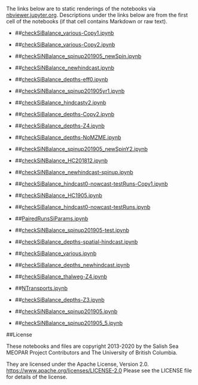 The links below are to static renderings of the notebooks via
[nbviewer.jupyter.org](https://nbviewer.jupyter.org/).
Descriptions under the links below are from the first cell of the notebooks
(if that cell contains Markdown or raw text).

* ##[checkSiBalance_various-Copy1.ipynb](https://nbviewer.jupyter.org/github/SalishSeaCast/analysis-elise-2/blob/master/notebooks/bioTuning/nutBalance/checkSiBalance_various-Copy1.ipynb)  
    
* ##[checkSiBalance_various-Copy2.ipynb](https://nbviewer.jupyter.org/github/SalishSeaCast/analysis-elise-2/blob/master/notebooks/bioTuning/nutBalance/checkSiBalance_various-Copy2.ipynb)  
    
* ##[checkSiNBalance_spinup201905_newSpin.ipynb](https://nbviewer.jupyter.org/github/SalishSeaCast/analysis-elise-2/blob/master/notebooks/bioTuning/nutBalance/checkSiNBalance_spinup201905_newSpin.ipynb)  
    
* ##[checkSiNBalance_newhindcast.ipynb](https://nbviewer.jupyter.org/github/SalishSeaCast/analysis-elise-2/blob/master/notebooks/bioTuning/nutBalance/checkSiNBalance_newhindcast.ipynb)  
    
* ##[checkSiBalance_depths-eff0.ipynb](https://nbviewer.jupyter.org/github/SalishSeaCast/analysis-elise-2/blob/master/notebooks/bioTuning/nutBalance/checkSiBalance_depths-eff0.ipynb)  
    
* ##[checkSiNBalance_spinup201905yr1.ipynb](https://nbviewer.jupyter.org/github/SalishSeaCast/analysis-elise-2/blob/master/notebooks/bioTuning/nutBalance/checkSiNBalance_spinup201905yr1.ipynb)  
    
* ##[checkSiBalance_hindcastv2.ipynb](https://nbviewer.jupyter.org/github/SalishSeaCast/analysis-elise-2/blob/master/notebooks/bioTuning/nutBalance/checkSiBalance_hindcastv2.ipynb)  
    
* ##[checkSiBalance_depths-Copy2.ipynb](https://nbviewer.jupyter.org/github/SalishSeaCast/analysis-elise-2/blob/master/notebooks/bioTuning/nutBalance/checkSiBalance_depths-Copy2.ipynb)  
    
* ##[checkSiBalance_depths-Z4.ipynb](https://nbviewer.jupyter.org/github/SalishSeaCast/analysis-elise-2/blob/master/notebooks/bioTuning/nutBalance/checkSiBalance_depths-Z4.ipynb)  
    
* ##[checkSiBalance_depths-NoMZME.ipynb](https://nbviewer.jupyter.org/github/SalishSeaCast/analysis-elise-2/blob/master/notebooks/bioTuning/nutBalance/checkSiBalance_depths-NoMZME.ipynb)  
    
* ##[checkSiNBalance_spinup201905_newSpinY2.ipynb](https://nbviewer.jupyter.org/github/SalishSeaCast/analysis-elise-2/blob/master/notebooks/bioTuning/nutBalance/checkSiNBalance_spinup201905_newSpinY2.ipynb)  
    
* ##[checkSiNBalance_HC201812.ipynb](https://nbviewer.jupyter.org/github/SalishSeaCast/analysis-elise-2/blob/master/notebooks/bioTuning/nutBalance/checkSiNBalance_HC201812.ipynb)  
    
* ##[checkSiNBalance_newhindcast-spinup.ipynb](https://nbviewer.jupyter.org/github/SalishSeaCast/analysis-elise-2/blob/master/notebooks/bioTuning/nutBalance/checkSiNBalance_newhindcast-spinup.ipynb)  
    
* ##[checkSiBalance_hindcast0-nowcast-testRuns-Copy1.ipynb](https://nbviewer.jupyter.org/github/SalishSeaCast/analysis-elise-2/blob/master/notebooks/bioTuning/nutBalance/checkSiBalance_hindcast0-nowcast-testRuns-Copy1.ipynb)  
    
* ##[checkSiNBalance_HC1905.ipynb](https://nbviewer.jupyter.org/github/SalishSeaCast/analysis-elise-2/blob/master/notebooks/bioTuning/nutBalance/checkSiNBalance_HC1905.ipynb)  
    
* ##[checkSiBalance_hindcast0-nowcast-testRuns.ipynb](https://nbviewer.jupyter.org/github/SalishSeaCast/analysis-elise-2/blob/master/notebooks/bioTuning/nutBalance/checkSiBalance_hindcast0-nowcast-testRuns.ipynb)  
    
* ##[PairedRunsSiParams.ipynb](https://nbviewer.jupyter.org/github/SalishSeaCast/analysis-elise-2/blob/master/notebooks/bioTuning/nutBalance/PairedRunsSiParams.ipynb)  
    
* ##[checkSiNBalance_spinup201905-test.ipynb](https://nbviewer.jupyter.org/github/SalishSeaCast/analysis-elise-2/blob/master/notebooks/bioTuning/nutBalance/checkSiNBalance_spinup201905-test.ipynb)  
    
* ##[checkSiBalance_depths-spatial-hindcast.ipynb](https://nbviewer.jupyter.org/github/SalishSeaCast/analysis-elise-2/blob/master/notebooks/bioTuning/nutBalance/checkSiBalance_depths-spatial-hindcast.ipynb)  
    
* ##[checkSiBalance_various.ipynb](https://nbviewer.jupyter.org/github/SalishSeaCast/analysis-elise-2/blob/master/notebooks/bioTuning/nutBalance/checkSiBalance_various.ipynb)  
    
* ##[checkSiBalance_depths_newhindcast.ipynb](https://nbviewer.jupyter.org/github/SalishSeaCast/analysis-elise-2/blob/master/notebooks/bioTuning/nutBalance/checkSiBalance_depths_newhindcast.ipynb)  
    
* ##[checkSiBalance_thalweg-Z4.ipynb](https://nbviewer.jupyter.org/github/SalishSeaCast/analysis-elise-2/blob/master/notebooks/bioTuning/nutBalance/checkSiBalance_thalweg-Z4.ipynb)  
    
* ##[NTransports.ipynb](https://nbviewer.jupyter.org/github/SalishSeaCast/analysis-elise-2/blob/master/notebooks/bioTuning/nutBalance/NTransports.ipynb)  
    
* ##[checkSiBalance_depths-Z3.ipynb](https://nbviewer.jupyter.org/github/SalishSeaCast/analysis-elise-2/blob/master/notebooks/bioTuning/nutBalance/checkSiBalance_depths-Z3.ipynb)  
    
* ##[checkSiNBalance_spinup201905.ipynb](https://nbviewer.jupyter.org/github/SalishSeaCast/analysis-elise-2/blob/master/notebooks/bioTuning/nutBalance/checkSiNBalance_spinup201905.ipynb)  
    
* ##[checkSiNBalance_spinup201905_5.ipynb](https://nbviewer.jupyter.org/github/SalishSeaCast/analysis-elise-2/blob/master/notebooks/bioTuning/nutBalance/checkSiNBalance_spinup201905_5.ipynb)  
    

##License

These notebooks and files are copyright 2013-2020
by the Salish Sea MEOPAR Project Contributors
and The University of British Columbia.

They are licensed under the Apache License, Version 2.0.
https://www.apache.org/licenses/LICENSE-2.0
Please see the LICENSE file for details of the license.
